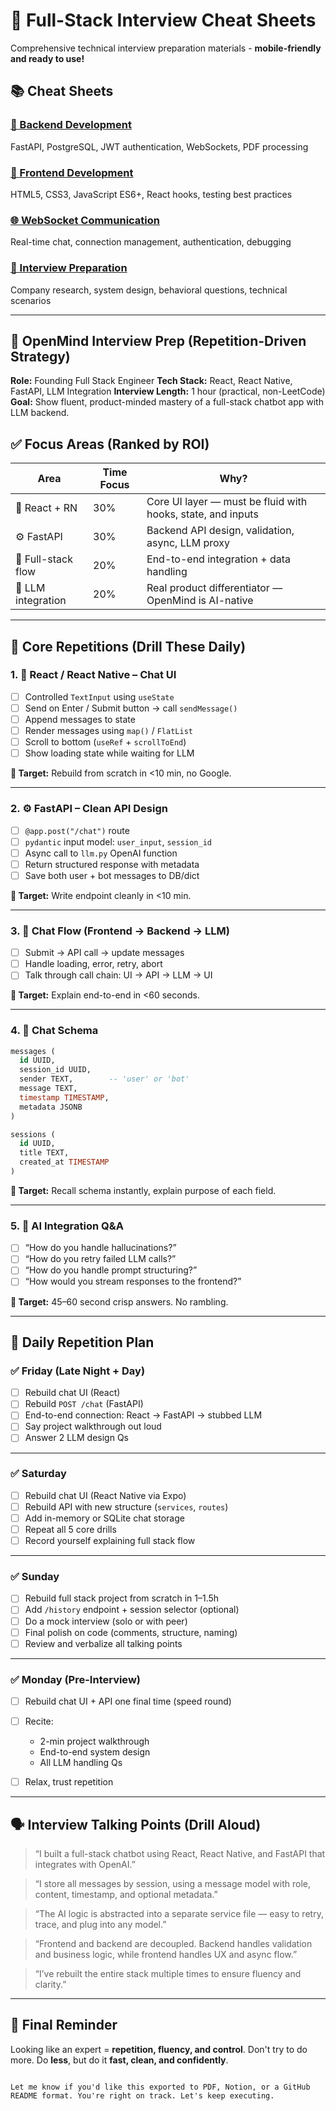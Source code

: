 # 🚀 Full-Stack Interview Cheat Sheets

Comprehensive technical interview preparation materials - **mobile-friendly and ready to use!**

## 📚 Cheat Sheets

### [🔧 Backend Development](BACKEND.md)
FastAPI, PostgreSQL, JWT authentication, WebSockets, PDF processing

### [🎨 Frontend Development](FRONTEND.md) 
HTML5, CSS3, JavaScript ES6+, React hooks, testing best practices

### [🌐 WebSocket Communication](WS.md)
Real-time chat, connection management, authentication, debugging

### [🎯 Interview Preparation](INTERVIEW_PREP.md)
Company research, system design, behavioral questions, technical scenarios

---

## 🧠 OpenMind Interview Prep (Repetition-Driven Strategy)

**Role:** Founding Full Stack Engineer
**Tech Stack:** React, React Native, FastAPI, LLM Integration
**Interview Length:** 1 hour (practical, non-LeetCode)
**Goal:** Show fluent, product-minded mastery of a full-stack chatbot app with LLM backend.

## ✅ Focus Areas (Ranked by ROI)

| Area               | Time Focus | Why?                                                        |
| ------------------ | ---------- | ----------------------------------------------------------- |
| 🧹 React + RN      | 30%        | Core UI layer — must be fluid with hooks, state, and inputs |
| ⚙️ FastAPI         | 30%        | Backend API design, validation, async, LLM proxy            |
| 🔄 Full-stack flow | 20%        | End-to-end integration + data handling                      |
| 🧠 LLM integration | 20%        | Real product differentiator — OpenMind is AI-native         |

---

## 🔁 Core Repetitions (Drill These Daily)

### 1. 🧹 React / React Native – Chat UI

* [ ] Controlled `TextInput` using `useState`
* [ ] Send on Enter / Submit button → call `sendMessage()`
* [ ] Append messages to state
* [ ] Render messages using `map()` / `FlatList`
* [ ] Scroll to bottom (`useRef` + `scrollToEnd`)
* [ ] Show loading state while waiting for LLM

**🧠 Target:** Rebuild from scratch in <10 min, no Google.

---

### 2. ⚙️ FastAPI – Clean API Design

* [ ] `@app.post("/chat")` route
* [ ] `pydantic` input model: `user_input`, `session_id`
* [ ] Async call to `llm.py` OpenAI function
* [ ] Return structured response with metadata
* [ ] Save both user + bot messages to DB/dict

**🧠 Target:** Write endpoint cleanly in <10 min.

---

### 3. 🔄 Chat Flow (Frontend → Backend → LLM)

* [ ] Submit → API call → update messages
* [ ] Handle loading, error, retry, abort
* [ ] Talk through call chain: UI → API → LLM → UI

**🧠 Target:** Explain end-to-end in <60 seconds.

---

### 4. 🧱 Chat Schema

```sql
messages (
  id UUID,
  session_id UUID,
  sender TEXT,        -- 'user' or 'bot'
  message TEXT,
  timestamp TIMESTAMP,
  metadata JSONB
)

sessions (
  id UUID,
  title TEXT,
  created_at TIMESTAMP
)
```

**🧠 Target:** Recall schema instantly, explain purpose of each field.

---

### 5. 🧠 AI Integration Q\&A

* [ ] “How do you handle hallucinations?”
* [ ] “How do you retry failed LLM calls?”
* [ ] “How do you handle prompt structuring?”
* [ ] “How would you stream responses to the frontend?”

**🧠 Target:** 45–60 second crisp answers. No rambling.

---

## 📆 Daily Repetition Plan

### ✅ Friday (Late Night + Day)

* [ ] Rebuild chat UI (React)
* [ ] Rebuild `POST /chat` (FastAPI)
* [ ] End-to-end connection: React → FastAPI → stubbed LLM
* [ ] Say project walkthrough out loud
* [ ] Answer 2 LLM design Qs

---

### ✅ Saturday

* [ ] Rebuild chat UI (React Native via Expo)
* [ ] Rebuild API with new structure (`services`, `routes`)
* [ ] Add in-memory or SQLite chat storage
* [ ] Repeat all 5 core drills
* [ ] Record yourself explaining full stack flow

---

### ✅ Sunday

* [ ] Rebuild full stack project from scratch in 1–1.5h
* [ ] Add `/history` endpoint + session selector (optional)
* [ ] Do a mock interview (solo or with peer)
* [ ] Final polish on code (comments, structure, naming)
* [ ] Review and verbalize all talking points

---

### ✅ Monday (Pre-Interview)

* [ ] Rebuild chat UI + API one final time (speed round)
* [ ] Recite:

  * 2-min project walkthrough
  * End-to-end system design
  * All LLM handling Qs
* [ ] Relax, trust repetition

---

## 🗣 Interview Talking Points (Drill Aloud)

> “I built a full-stack chatbot using React, React Native, and FastAPI that integrates with OpenAI.”

> “I store all messages by session, using a message model with role, content, timestamp, and optional metadata.”

> “The AI logic is abstracted into a separate service file — easy to retry, trace, and plug into any model.”

> “Frontend and backend are decoupled. Backend handles validation and business logic, while frontend handles UX and async flow.”

> “I’ve rebuilt the entire stack multiple times to ensure fluency and clarity.”

---

## 🧠 Final Reminder

Looking like an expert = **repetition, fluency, and control**.
Don't try to do more. Do **less**, but do it **fast, clean, and confidently**.

```

Let me know if you'd like this exported to PDF, Notion, or a GitHub README format. You're right on track. Let's keep executing.

```
